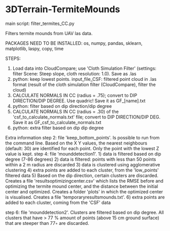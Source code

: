 # 3DTerrain-TermiteMounds

main script: filter_termites_CC.py

Filters termite mounds from UAV las data.

PACKAGES NEED TO BE INSTALLED:
   os, numpy, pandas, sklearn, matplotlib, laspy, copy, time

STEPS:
1) Load data into CloudCompare; use 'Cloth Simulation Filter' (settings: 
filter Scene: Steep slope, cloth resolution: 1.0). Save as .las
2) python: keep lowest points. input_file_CSF: filtered point cloud in .las format (result of the cloth simulation filter (CloudCompare), filter the cloud)
3) CALCULATE NORMALS IN CC (radius = .75); convert to DIP DIRECTION/DIP DEGREE. Use quadric! Save it as GF_[name].txt                                                      
4) python: filter based on dip direction/dip degree
5) CALCULATE NORMALS IN CC (radius = .30) of the 'csf_to_calculate_normals.txt' file; convert to DIP DIRECTION/DIP DEG. Save it as GF_csf_to_calculate_normals.txt
6) python: extra filter based on dip dip degree


Extra information
step 2: file 'keep_bottom_points'. Is possible to run from the command line. Based on the X Y values, the nearest neighbours (default: 30) are identified for each point. Only the point with the lowest Z value is kept.
step 4: file 'mounddetection1'. 
    1) data is filtered based on dip degree (7-86 degrees)
    2) data is filtered: points with less than 50 points within a 2 m radius are discarded
    3) data is clustered using agglomerative clustering
    4) extra points are added to each cluster, from the 'low_points' filtered data
    5) Based on the dip direction, certain clusters are discarded. Creates a file 'resultsoptimizingcenter.csv' which lists the RMSE before and optimizing the termite mound center, and the distance between the initial center and optimized. Creates a folder 'plots' in which the optimized center is visualised. Creates a file 'temporaryresultsmounds.txt'. 
    6) extra points are added to each cluster, coming from the 'CSF' data

step 6: file 'mounddetection2'. Clusters are filtered based on dip degree. All clusters that have > 77 % amount of points (above 15 cm ground surface) that are steeper than 77◦ are discarded.
